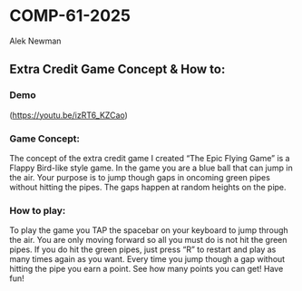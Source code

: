 # COMP-61-2025
Alek Newman

## Extra Credit Game Concept & How to:
### Demo
(https://youtu.be/izRT6_KZCao)

### Game Concept:
The concept of the extra credit game I created “The Epic Flying Game” is a Flappy Bird-like style game. In the game you are a blue ball that can jump in the air. Your purpose is to jump though gaps in oncoming green pipes without hitting the pipes. The gaps happen at random heights on the pipe. 

### How to play: 
To play the game you TAP the spacebar on your keyboard to jump through the air. You are only moving forward so all you must do is not hit the green pipes. If you do hit the green pipes, just press “R” to restart and play as many times again as you want. Every time you jump though a gap without hitting the pipe you earn a point. See how many points you can get! Have fun!
